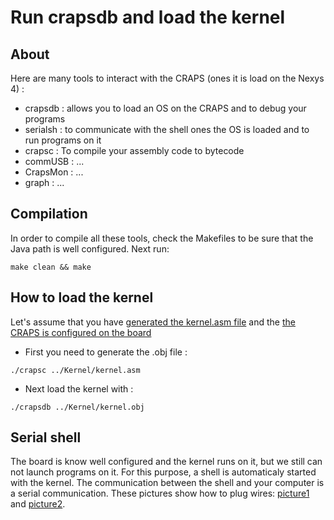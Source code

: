 # Run crapsdb and load the kernel

## About
Here are many tools to interact with the CRAPS (ones it is load on the Nexys 4) :

- crapsdb  : allows you to load an OS on the CRAPS and to debug your programs
- serialsh : to communicate with the shell ones the OS is loaded and to run programs on it
- crapsc   : To compile your assembly code to bytecode
- commUSB  : ...
- CrapsMon : ...
- graph    : ...

## Compilation
In order to compile all these tools, check the Makefiles to be sure that the Java path is well configured.
Next run: 
```
make clean && make 
```

## How to load the kernel
Let's assume that you have [generated the kernel.asm file](../Kernel/README.md) and the [the CRAPS is configured on the board](../Processor/README.md)
- First you need to generate the .obj file :
```
./crapsc ../Kernel/kernel.asm
```

- Next load the kernel with :
```
./crapsdb ../Kernel/kernel.obj
```

## Serial shell
The board is know well configured and the kernel runs on it, but we still can not launch programs on it. For this purpose, a shell is automaticaly started with the kernel. The communication between the shell and your computer is a serial communication. These pictures show how to plug wires: [picture1](../Processor/doc/RS-plug-1.jpg) and [picture2](../Processor/doc/RS-plug-2.jpg).
